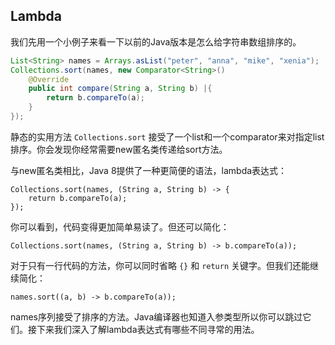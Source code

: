 ## Lambda 

我们先用一个小例子来看一下以前的Java版本是怎么给字符串数组排序的。

```java
List<String> names = Arrays.asList("peter", "anna", "mike", "xenia");
Collections.sort(names, new Comparator<String>()
	@Override
	public int compare(String a, String b) |{
		return b.compareTo(a);
	}
});

```

静态的实用方法 `Collections.sort` 接受了一个list和一个comparator来对指定list排序。你会发现你经常需要new匿名类传递给sort方法。

与new匿名类相比，Java 8提供了一种更简便的语法，lambda表达式：

```
Collections.sort(names, (String a, String b) -> {
    return b.compareTo(a);
});
```

你可以看到，代码变得更加简单易读了。但还可以简化：

```
Collections.sort(names, (String a, String b) -> b.compareTo(a));
```

对于只有一行代码的方法，你可以同时省略 `{}` 和 `return` 关键字。但我们还能继续简化：

```
names.sort((a, b) -> b.compareTo(a));
```

names序列接受了排序的方法。Java编译器也知道入参类型所以你可以跳过它们。接下来我们深入了解lambda表达式有哪些不同寻常的用法。